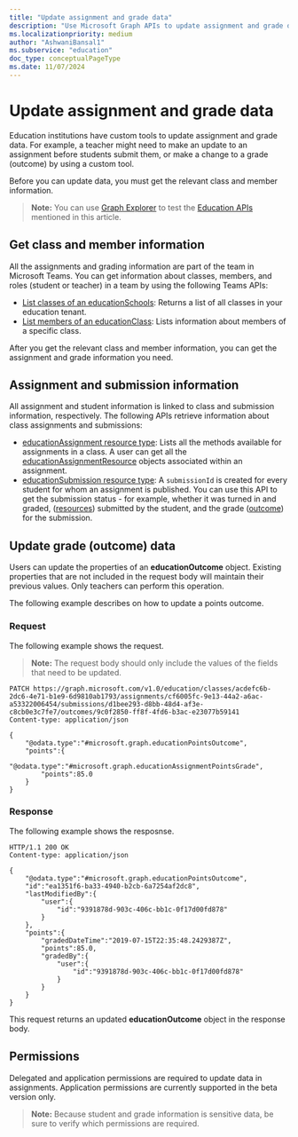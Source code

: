 ```yaml
---
title: "Update assignment and grade data"
description: "Use Microsoft Graph APIs to update assignment and grade data for use in custom tools."
ms.localizationpriority: medium
author: "AshwaniBansal1"
ms.subservice: "education"
doc_type: conceptualPageType
ms.date: 11/07/2024
---
```


# Update assignment and grade data

Education institutions have custom tools to update assignment and grade data. For example, a teacher might need to make an update to an assignment before students submit them, or make a change to a grade (outcome) by using a custom tool. 

Before you can update data, you must get the relevant class and member information.

> **Note:** You can use [Graph Explorer](https://developer.microsoft.com/graph/graph-explorer) to test the [Education APIs](/graph/msgraph-onboarding-graphexplorer) mentioned in this article.

## Get class and member information

All the assignments and grading information are part of the team in Microsoft Teams. You can get information about classes, members, and roles (student or teacher) in a team by using the following Teams APIs:

- [List classes of an educationSchools](/graph/api/educationschool-list-classes): Returns a list of all classes in your education tenant.
- [List members of an educationClass](/graph/api/educationclass-list-members): Lists information about members of a specific class.

After you get the relevant class and member information, you can get the assignment and grade information you need.

## Assignment and submission information

All assignment and student information is linked to class and submission information, respectively. The following APIs retrieve information about class assignments and submissions:

- [educationAssignment resource type](/graph/api/resources/educationassignment): Lists all the methods available for assignments in a class. A user can get all the [educationAssignmentResource](/graph/api/educationassignment-list-resources) objects associated within an assignment.
- [educationSubmission resource type](/graph/api/resources/educationsubmission): A `submissionId` is created for every student for whom an assignment is published. You can use this API to get the submission status - for example, whether it was turned in and graded, ([resources](/graph/api/educationsubmissionresource-get)) submitted by the student, and the grade ([outcome](/graph/api/resources/educationoutcome)) for the submission.

## Update grade (outcome) data

Users can update the properties of an **educationOutcome** object. Existing properties that are not included in the request body will maintain their previous values. Only teachers can perform this operation.

The following example describes on how to update a points outcome.

### Request

The following example shows the request.

>**Note:** The request body should only include the values of the fields that need to be updated.

```
PATCH https://graph.microsoft.com/v1.0/education/classes/acdefc6b-2dc6-4e71-b1e9-6d9810ab1793/assignments/cf6005fc-9e13-44a2-a6ac-a53322006454/submissions/d1bee293-d8bb-48d4-af3e-c8cb0e3c7fe7/outcomes/9c0f2850-ff8f-4fd6-b3ac-e23077b59141
Content-type: application/json

{
    "@odata.type":"#microsoft.graph.educationPointsOutcome",
    "points":{
        "@odata.type":"#microsoft.graph.educationAssignmentPointsGrade",
        "points":85.0
    }
}
```
### Response

The following example shows the resposnse.

```
HTTP/1.1 200 OK
Content-type: application/json

{
    "@odata.type":"#microsoft.graph.educationPointsOutcome",
    "id":"ea1351f6-ba33-4940-b2cb-6a7254af2dc8",
    "lastModifiedBy":{
        "user":{
            "id":"9391878d-903c-406c-bb1c-0f17d00fd878"
        }
    },
    "points":{
        "gradedDateTime":"2019-07-15T22:35:48.2429387Z",
        "points":85.0,
        "gradedBy":{
            "user":{
                "id":"9391878d-903c-406c-bb1c-0f17d00fd878"
            }
        }
    }
}
```

This request returns an updated **educationOutcome** object in the response body.

## Permissions

Delegated and application permissions are required to update data in assignments. Application permissions are currently supported in the beta version only.

> **Note:** Because student and grade information is sensitive data, be sure to verify which permissions are required.

